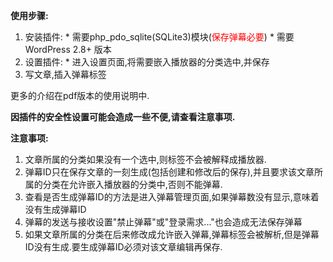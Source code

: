 **使用步骤:**

  1. 安装插件:
    * 需要php\_pdo\_sqlite(SQLite3)模块(<font color='red'>保存弹幕必要</font>)
    * 需要WordPress 2.8+ 版本
  1. 设置插件:
    * 进入设置页面,将需要嵌入播放器的分类选中,并保存
  1. 写文章,插入弹幕标签

更多的介绍在pdf版本的使用说明中.

**因插件的安全性设置可能会造成一些不便,请查看注意事项.**

**注意事项:**
  1. 文章所属的分类如果没有一个选中,则标签不会被解释成播放器.
  1. 弹幕ID只在保存文章的一刻生成(包括创建和修改后的保存),并且要求该文章所属的分类在允许嵌入播放器的分类中,否则不能弹幕.
  1. 查看是否生成弹幕ID的方法是进入弹幕管理页面,如果弹幕数没有显示,意味着没有生成弹幕ID
  1. 弹幕的发送与接收设置"禁止弹幕"或"登录需求..."也会造成无法保存弹幕
  1. 如果文章所属的分类在后来修改成允许嵌入弹幕,弹幕标签会被解析,但是弹幕ID没有生成.要生成弹幕ID必须对该文章编辑再保存.
